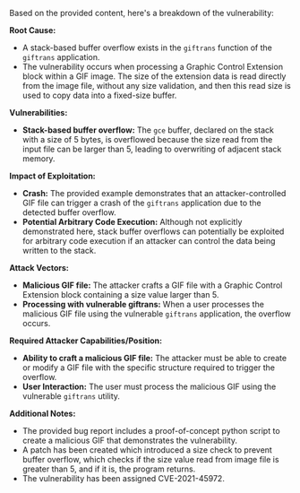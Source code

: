 Based on the provided content, here's a breakdown of the vulnerability:

**Root Cause:**

- A stack-based buffer overflow exists in the `giftrans` function of the `giftrans` application.
- The vulnerability occurs when processing a Graphic Control Extension block within a GIF image. The size of the extension data is read directly from the image file, without any size validation, and then this read size is used to copy data into a fixed-size buffer.

**Vulnerabilities:**

- **Stack-based buffer overflow:** The `gce` buffer, declared on the stack with a size of 5 bytes, is overflowed because the size read from the input file can be larger than 5, leading to overwriting of adjacent stack memory.

**Impact of Exploitation:**

- **Crash:** The provided example demonstrates that an attacker-controlled GIF file can trigger a crash of the `giftrans` application due to the detected buffer overflow.
- **Potential Arbitrary Code Execution:** Although not explicitly demonstrated here, stack buffer overflows can potentially be exploited for arbitrary code execution if an attacker can control the data being written to the stack.

**Attack Vectors:**

- **Malicious GIF file:**  The attacker crafts a GIF file with a Graphic Control Extension block containing a size value larger than 5.
- **Processing with vulnerable giftrans:** When a user processes the malicious GIF file using the vulnerable `giftrans` application, the overflow occurs.

**Required Attacker Capabilities/Position:**

- **Ability to craft a malicious GIF file:** The attacker must be able to create or modify a GIF file with the specific structure required to trigger the overflow.
- **User Interaction:** The user must process the malicious GIF using the vulnerable `giftrans` utility.

**Additional Notes:**

- The provided bug report includes a proof-of-concept python script to create a malicious GIF that demonstrates the vulnerability.
- A patch has been created which introduced a size check to prevent buffer overflow, which checks if the size value read from image file is greater than 5, and if it is, the program returns.
- The vulnerability has been assigned CVE-2021-45972.